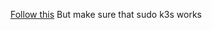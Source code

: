 [Follow this](https://cwienczek.com/2020/06/import-images-to-k3s-without-docker-registry/)
But make sure that sudo k3s works 